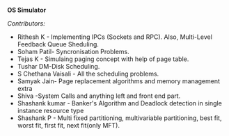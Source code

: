 **OS Simulator**


*Contributors:*
* Rithesh K - Implementing IPCs (Sockets and RPC). Also, Multi-Level Feedback Queue Sheduling. 
* Soham Patil- Syncronisation Problems.
* Tejas K - Simulaing paging concept with help of page table.
* Tushar DM-Disk Scheduling.  
* S Chethana Vaisali - All the scheduling problems. 
* Samyak Jain- Page replacement algorithms and memory management extra
* Shiva -System Calls and anything left and front end part.
* Shashank kumar - Banker's Algorithm and Deadlock detection in single instance resource type 
* Shashank P - Multi fixed partitioning, multivariable partitioning, best fit, worst fit, first fit, next fit(only MFT).
